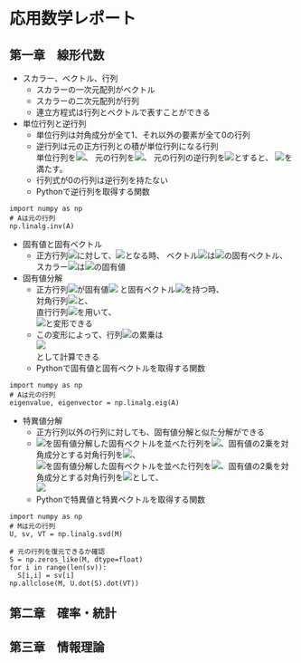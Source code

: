 # 応用数学レポート

## 第一章　線形代数
- スカラー、ベクトル、行列
  - スカラーの一次元配列がベクトル
  - スカラーの二次元配列が行列
  - 連立方程式は行列とベクトルで表すことができる
- 単位行列と逆行列
  - 単位行列は対角成分が全て1、それ以外の要素が全て0の行列
  - 逆行列は元の正方行列との積が単位行列になる行列<br/>
単位行列を<img src="https://latex.codecogs.com/gif.latex?I" />、
元の行列を<img src="https://latex.codecogs.com/gif.latex?A" />、
元の行列の逆行列を<img src="https://latex.codecogs.com/gif.latex?A^{-1}" />とすると、
<img src="https://latex.codecogs.com/gif.latex?AA^{-1}=A^{-1}A=I" />を満たす。
  - 行列式が0の行列は逆行列を持たない
  - Pythonで逆行列を取得する関数
```
import numpy as np
# Aは元の行列
np.linalg.inv(A)
```
- 固有値と固有ベクトル
  - 正方行列<img src="https://latex.codecogs.com/gif.latex?A" />に対して、<img src="https://latex.codecogs.com/gif.latex?Av={\lambda}v" />となる時、
ベクトル<img src="https://latex.codecogs.com/gif.latex?v" />は<img src="https://latex.codecogs.com/gif.latex?A" />の固有ベクトル、
スカラー<img src="https://latex.codecogs.com/gif.latex?\lambda" />は<img src="https://latex.codecogs.com/gif.latex?A" />の固有値
- 固有値分解
  - 正方行列<img src="https://latex.codecogs.com/gif.latex?A" />が固有値<img src="https://latex.codecogs.com/gif.latex?\lambda_1,\lambda_2,\lambda_3,\cdots" />
と固有ベクトル<img src="https://latex.codecogs.com/gif.latex?v_1,v_2,v_3,\cdots" />を持つ時、<br/>
対角行列<img src="https://latex.codecogs.com/gif.latex?\Lambda=\left(\begin{matrix}\lambda_1&&&\\&\lambda_2&&\\&&\lambda_3&\\&&&\ddots\end{matrix}\right)" />と、<br/>
直行行列<img src="https://latex.codecogs.com/gif.latex?V=(v_1\:v_2\:v_3\:\cdots)" />を用いて、<br/>
<img src="https://latex.codecogs.com/gif.latex?A=V\Lambda&space;V^{-1}" />と変形できる
  - この変形によって、行列<img src="https://latex.codecogs.com/gif.latex?A" />の累乗は<br/>
<img src="https://latex.codecogs.com/gif.latex?A^n=V\left(\begin{matrix}\lambda_1^n&&&\\&\lambda_2^n&&\\&&\lambda_3^n&\\&&&\ddots\end{matrix}\right)V^{-1}" /><br/>
として計算できる
  - Pythonで固有値と固有ベクトルを取得する関数
```
import numpy as np
# Aは元の行列
eigenvalue, eigenvector = np.linalg.eig(A)
```
- 特異値分解
  - 正方行列以外の行列に対しても、固有値分解と似た分解ができる
  - <img src="https://latex.codecogs.com/gif.latex?MM^T" />を固有値分解した固有ベクトルを並べた行列を<img src="https://latex.codecogs.com/gif.latex?U" />、固有値の2乗を対角成分とする対角行列を<img src="https://latex.codecogs.com/gif.latex?SS^T" />、<br>
<img src="https://latex.codecogs.com/gif.latex?M^TM" />を固有値分解した固有ベクトルを並べた行列を<img src="https://latex.codecogs.com/gif.latex?V" />、固有値の2乗を対角成分とする対角行列を<img src="https://latex.codecogs.com/gif.latex?S^TS" />として、<br><img src="https://latex.codecogs.com/gif.latex?M=USV^{-1}" />
  - Pythonで特異値と特異ベクトルを取得する関数
```
import numpy as np
# Mは元の行列
U, sv, VT = np.linalg.svd(M)

# 元の行列を復元できるか確認
S = np.zeros_like(M, dtype=float)
for i in range(len(sv)):
  S[i,i] = sv[i]
np.allclose(M, U.dot(S).dot(VT))
```

## 第二章　確率・統計

## 第三章　情報理論
